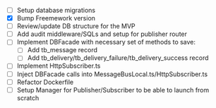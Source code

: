- [ ] Setup database migrations
- [x] Bump Freemework version
- [ ] Review/update DB structure for the MVP
- [ ] Add audit middleware/SQLs and setup for publisher router
- [ ] Implement DBFacade with necessary set of methods to save:
  - [ ] Add tb_message record
  - [ ] Add tb_delivery/tb_delivery_failure/tb_delivery_success record
- [ ] Implement HttpSubscriber.ts
- [ ] Inject DBFacade calls into MessageBusLocal.ts/HttpSubscriber.ts
- [ ] Refactor Dockerfile
- [ ] Setup Manager for Publisher/Subscriber to be able to launch from scratch

